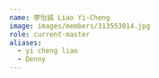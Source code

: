 ```yaml
---
name: 廖怡誠 Liao Yi-Cheng
image: images/members/313553014.jpg 
role: current-master
aliases:
  - yi cheng liao
  - Denny
---
```

